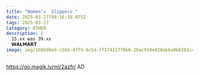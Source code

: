 ```yaml
---
title: "Women's  Slippers "
date: 2025-03-27T08:16:18.075Z
tags: 2025-03-27
Category: OTHER
description: |
  15.xx was 39.xx
  𝗪𝗔𝗟𝗠𝗔𝗥𝗧  
image: img/1b0b98ed-c56b-47f9-8c5d-ff17422770b0.20ac910e820abba9b6263c49ba4243d9.webp
---
```

https://go.magik.ly/ml/2azfr/
AD